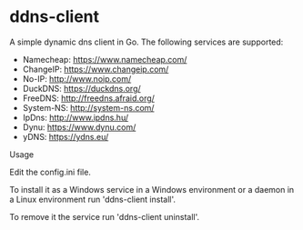ddns-client
===========

A simple dynamic dns client in Go. The following services are supported:
 - Namecheap:	https://www.namecheap.com/
 - ChangeIP:	https://www.changeip.com/
 - No-IP:		http://www.noip.com/
 - DuckDNS:		https://duckdns.org/
 - FreeDNS:		http://freedns.afraid.org/
 - System-NS:	http://system-ns.com/
 - IpDns:		http://www.ipdns.hu/
 - Dynu:		https://www.dynu.com/
 - yDNS:		https://ydns.eu/

Usage

Edit the config.ini file.

To install it as a Windows service in a Windows environment or a daemon in a Linux environment run 'ddns-client install'.

To remove it the service run 'ddns-client uninstall'.
